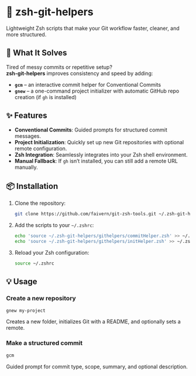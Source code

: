 # 🧠 zsh-git-helpers

Lightweight Zsh scripts that make your Git workflow faster, cleaner, and more structured.

## 🚀 What It Solves

Tired of messy commits or repetitive setup?  
**zsh-git-helpers** improves consistency and speed by adding:
- **`gcm`** – an interactive commit helper for Conventional Commits  
- **`gnew`** – a one-command project initializer with automatic GitHub repo creation (if `gh` is installed)

## ✨ Features

- **Conventional Commits**: Guided prompts for structured commit messages.
- **Project Initialization**: Quickly set up new Git repositories with optional remote configuration.
- **Zsh Integration**: Seamlessly integrates into your Zsh shell environment.
- **Manual Fallback**: If `gh` isn’t installed, you can still add a remote URL manually.

## 📦 Installation

1. Clone the repository:
   ```bash
   git clone https://github.com/faivern/git-zsh-tools.git ~/.zsh-git-helpers
   ```

2. Add the scripts to your `~/.zshrc`:
   ```bash
   echo 'source ~/.zsh-git-helpers/githelpers/commitHelper.zsh' >> ~/.zshrc
   echo 'source ~/.zsh-git-helpers/githelpers/initHelper.zsh' >> ~/.zshrc
   ```

3. Reload your Zsh configuration:
   ```bash
   source ~/.zshrc
   ```

## 💡 Usage

### Create a new repository
```bash
gnew my-project
```
Creates a new folder, initializes Git with a README, and optionally sets a remote.

### Make a structured commit
```bash
gcm
```
Guided prompt for commit type, scope, summary, and optional description.